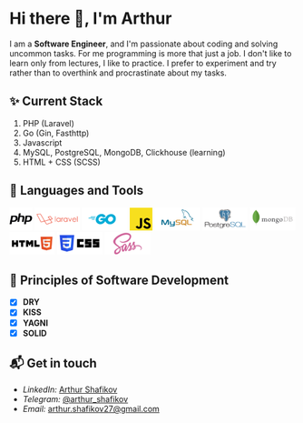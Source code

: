 # Hi there 👋, I'm Arthur

I am a **Software Engineer**, and I'm passionate about coding and solving uncommon tasks. For me programming is more that just a job. I don't like to learn only from lectures, I like to practice. I prefer to experiment and try rather than to overthink and procrastinate about my tasks. 

## ✨ Current **Stack**
1. PHP (Laravel)
2. Go (Gin, Fasthttp)
3. Javascript
4. MySQL, PostgreSQL, MongoDB, Clickhouse (learning) 
5. HTML + CSS (SCSS)

## :wrench: Languages and Tools

<p float="left" background="#fff">
    <img alt="PHP" height="40px" src="./php.svg" />
    <img alt="Laravel" height="40px" src="./laravel.svg" />
    <img alt="Golang" height="40px" src="./golang.svg" />
    <img alt="JavaScript" height="40px" src="./js.svg" />
    <img alt="MySQL" height="40px" src="./mysql.svg" />
    <img alt="PostgreSQL" height="40px" src="./postgresql.svg" />
    <img alt="MongoDB" height="40px" src="./mongodb.svg" />
    <img alt="HTML" height="40px" src="./html5.svg" />
    <img alt="CSS" height="40px" src="./css.svg" />
    <img alt="SASS" height="40px" src="./sass.svg" />
</p>

## :blue_book: **Principles** of Software Development

- [x] **DRY**
- [x] **KISS**
- [x] **YAGNI**
- [x] **SOLID**

## 📬 Get in **touch**
- *LinkedIn:* <a href="https://www.linkedin.com/in/arthur-shafikov/" target="_blank">Arthur Shafikov</a>
- *Telegram:* <a href="https://t.me/arthur_shafikov" target="_blank">@arthur_shafikov</a> 
- *Email:* arthur.shafikov27@gmail.com
